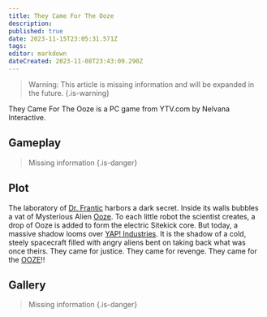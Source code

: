 ```yaml
---
title: They Came For The Ooze
description: 
published: true
date: 2023-11-15T23:05:31.571Z
tags: 
editor: markdown
dateCreated: 2023-11-08T23:43:09.290Z
---
```


> Warning: This article is missing information and will be expanded in the future.
{.is-warning}

They Came For The Ooze is a PC game from YTV.com by Nelvana Interactive.

## Gameplay

> Missing information
{.is-danger}

## Plot
The laboratory of [Dr. Frantic](/Home/Sitekick/Characters/Dr-Frantic) harbors a dark secret. Inside its walls bubbles a vat of Mysterious Alien [Ooze](/Home/Sitekick/Ooze). To each little robot the scientist creates, a drop of Ooze is added to form the electric Sitekick core. But today, a massive shadow looms over [YAP! Industries](/Home/Sitekick/YAP!-Industries). It is the shadow of a cold, steely spacecraft filled with angry aliens bent on taking back what was once theirs. They came for justice. They came for revenge. They came for the [OOZE](/Home/Sitekick/Ooze)!!

## Gallery
> Missing information
{.is-danger}